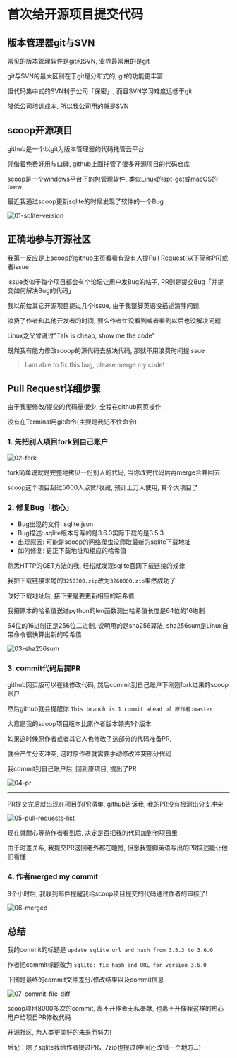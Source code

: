 # 首次给开源项目提交代码

## 版本管理器git与SVN

常见的版本管理软件是git和SVN, 业界最常用的是git

git与SVN的最大区别在于git是分布式的, git的功能更丰富

但代码集中式的SVN利于公司「保密」, 而且SVN学习难度远低于git

降低公司培训成本, 所以我公司用的就是SVN

## scoop开源项目

github是一个以git为版本管理器的代码托管云平台

凭借着免费好用与口碑, github上面托管了很多开源项目的代码仓库

scoop是一个windows平台下的包管理软件, 类似Linux的apt-get或macOS的brew

最近我通过scoop更新sqlite的时候发现了软件的一个Bug

![01-sqlite-version](01-sqlite-version.png "01-sqlite-version")

## 正确地参与开源社区

我第一反应是上scoop的github主页看看有没有人提Pull Request(以下简称PR)或者issue

issue类似于每个项目都会有个论坛让用户发Bug的帖子, PR则是提交Bug「并提交如何解决Bug的代码」

我以前给其它开源项目提过几个issue, 由于我蹩脚英语没描述清除问题, 

浪费了作者和其他开发者的时间, 要么作者忙没看到或者看到以后也没解决问题

Linux之父曾说过"Talk is cheap, show me the code"

既然我有能力修改scoop的源代码去解决代码, 那就不用浪费时间提issue

> I am able to fix this bug, please merge my code!

## Pull Request详细步骤

由于我要修改/提交的代码量很少, 全程在github网页操作

没有在Terminal用git命令(主要是我记不住命令)

### 1. 先把别人项目fork到自己账户

![02-fork](02-fork.png "02-fork")

fork简单说就是完整地拷贝一份别人的代码, 当你改完代码后再merge合并回去

scoop这个项目超过5000人点赞/收藏, 预计上万人使用, 算个大项目了

### 2. 修复Bug「核心」

- Bug出现的文件: sqlite.json
- Bug描述: sqlite版本号写的是3.6.0实际下载的是3.5.3
- 出现原因: 可能是scoop的网络爬虫没爬取最新的sqlite下载地址
- 如何修复: 更正下载地址和相应的哈希值

熟悉HTTP的GET方法的我, 轻松就发现sqlite官网下载链接的规律

我把下载链接末尾的`3250300.zip`改为`3260000.zip`果然成功了

改好下载地址后, 接下来是要更新相应的哈希值

我把原本的哈希值送进python的len函数测出哈希值长度是64位的16进制

64位的16进制正是256位二进制, 说明用的是sha256算法, sha256sum是Linux自带命令很快算出新的哈希值

![03-sha256sum](03-sha256sum.png "03-sha256sum")

### 3. commit代码后提PR

github网页版可以在线修改代码, 然后commit到自己账户下刚刚fork过来的scoop账户

然后github就会提醒你 `This branch is 1 commit ahead of 原作者:master`

大意是我的scoop项目版本比原作者版本领先1个版本

如果这时候原作者或者其它人也修改了这部分的代码准备PR, 

就会产生分支冲突, 这时原作者就需要手动修改冲突部分代码

我commit到自己账户后, 回到原项目, 提出了PR

![04-pr](04-pr.png "04-pr")

---

PR提交完后就出现在项目的PR清单, github告诉我, 我的PR没有检测出分支冲突

![05-pull-requests-list](05-pull-requests-list.png "05-pull-requests-list")

现在就耐心等待作者看到后, 决定是否把我的代码加到他项目里

由于时差关系, 我提交PR这回老外都在睡觉, 但愿我蹩脚英语写出的PR描述能让他们看懂

### 4. 作者merged my commit

8个小时后, 我收到邮件提醒我给scoop项目提交的代码通过作者的审核了!

![06-merged](06-merged.png "06-merged")

## 总结

我的commit的标题是 `update sqlite url and hash from 3.5.3 to 3.6.0`

作者把commit标题改为 `sqlite: fix hash and URL for version 3.6.0`

下图是最终的commit文件差分/修改结果以及commit信息

![07-commit-file-diff](07-commit-file-diff.png "07-commit-file-diff")

scoop项目8000多次的commit, 离不开作者无私奉献, 也离不开像我这样的热心用户给项目PR修改代码

开源社区, 为人类更美好的未来而努力!

后记：除了sqlite我给作者提过PR，7zip也提过(中间还改错一个地方...)
